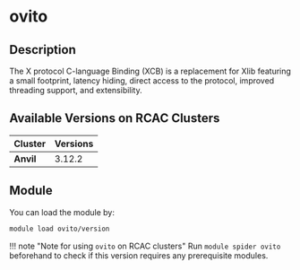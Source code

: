 # ovito

## Description
The X protocol C-language Binding (XCB) is a replacement for Xlib featuring a small footprint, latency hiding, direct access to the protocol, improved threading support, and extensibility.

## Available Versions on RCAC Clusters
|Cluster|Versions|
|---|---|
|**Anvil**|3.12.2|

## Module
You can load the module by:

```bash
module load ovito/version
```

!!! note "Note for using `ovito` on RCAC clusters"
    Run `module spider ovito` beforehand to check if this version requires any prerequisite modules.
